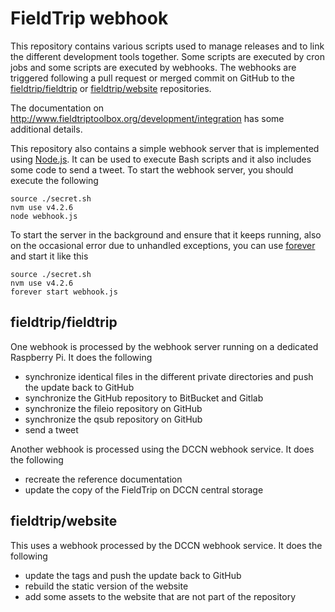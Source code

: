 # FieldTrip webhook

This repository contains various scripts used to manage releases and to link the
different development tools together. Some scripts are executed by cron jobs and
some scripts are executed by webhooks. The webhooks are triggered following a
pull request or merged commit on GitHub to the [fieldtrip/fieldtrip](https://github.com/fieldtrip/fieldtrip)
or [fieldtrip/website](https://github.com/fieldtrip/website) repositories.

The documentation on <http://www.fieldtriptoolbox.org/development/integration>
has some additional details.

This repository also contains a simple webhook server that is implemented using
[Node.js](https://nodejs.org/en/). It can be used to execute Bash scripts and it
also includes some code to send a tweet. To start the webhook server, you should
execute the following

```
source ./secret.sh
nvm use v4.2.6
node webhook.js
```

To start the server in the background and ensure that it keeps running, also on the occasional error due to unhandled exceptions, you can use [forever](https://www.npmjs.com/package/forever) and start it like this


```
source ./secret.sh
nvm use v4.2.6
forever start webhook.js
```


## fieldtrip/fieldtrip

One webhook is processed by the webhook server running on a dedicated Raspberry
Pi. It does the following

- synchronize identical files in the different private directories and push the update back to GitHub
- synchronize the GitHub repository to BitBucket and Gitlab
- synchronize the fileio repository on GitHub
- synchronize the qsub repository on GitHub
- send a tweet

Another webhook is processed using the DCCN webhook service. It does the following

- recreate the reference documentation
- update the copy of the FieldTrip on DCCN central storage

## fieldtrip/website

This uses a webhook processed by the DCCN webhook service. It does the following

- update the tags and push the update back to GitHub
- rebuild the static version of the website
- add some assets to the website that are not part of the repository
